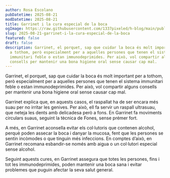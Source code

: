 ```yaml
---
author: Rosa Escolano
pubDatetime: 2025-08-21
modDatetime: 2025-08-21
title: Garrinet i la cura especial de la boca
ogImage: https://raw.githubusercontent.com/1337pixeled/h-blog/main/public/assets/garrinet6.webp
slug: 2025-08-21-garrinet-i-la-cura-especial-de-la-boca
featured: false
draft: false
description: Garrinet, el porquet, sap que cuidar la boca és molt important per
  a tothom, però especialment per a aquelles persones que tenen el sistema
  immunitari feble o estan immunodeprimides. Per això, vol compartir alguns
  consells per mantenir una bona higiene oral sense causar cap mal.
---
```

Garrinet, el porquet, sap que cuidar la boca és molt important per a tothom, però especialment per a aquelles persones que tenen el sistema immunitari feble o estan immunodeprimides. Per això, vol compartir alguns consells per mantenir una bona higiene oral sense causar cap mal.

Garrinet explica que, en aquests casos, el raspallat ha de ser encara més suau per no irritar les genives. Per això, ell fa servir un raspall ultrasuau, que neteja les dents amb delicadesa però a fons. En Garrinet fa moviments circulars suaus, seguint la tècnica de Fones, sense prémer fort.

A més, en Garrinet aconsella evitar els col·lutoris que contenen alcohol, perquè poden assecar la boca i danyar la mucosa, fent que les persones se sentin incòmodes o que tinguin més infeccions. En comptes d’això, en Garrinet recomana esbandir-se només amb aigua o un col·lutori especial sense alcohol.

Seguint aquests cures, en Garrinet assegura que totes les persones, fins i tot les immunodeprimides, poden mantenir una boca sana i evitar problemes que puguin afectar la seva salut general.